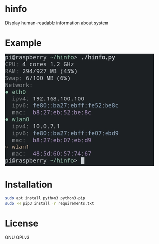 # hinfo

Display human-readable information about system

# Example

![screenshot](example.jpg)

# Installation

```bash
sudo apt install python3 python3-pip
sudo -H pip3 install -r requirements.txt
```

# License

GNU GPLv3

